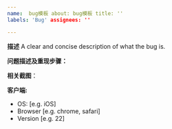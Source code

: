 ```yaml
---
name:  bug模板 about: bug模板 title: ''
labels: 'Bug' assignees: ''

---
```


**描述**
A clear and concise description of what the bug is.

**问题描述及重现步骤：**

**相关截图**：

**客户端:**

- OS: [e.g. iOS]
- Browser [e.g. chrome, safari]
- Version [e.g. 22]


